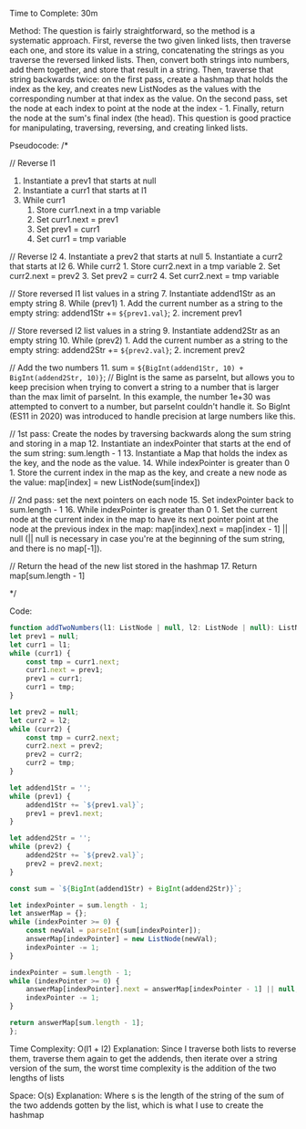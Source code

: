 Time to Complete: 30m

Method: The question is fairly straightforward, so the method is a systematic approach. First, reverse the two given linked lists, then traverse each one, and store its value in a string, concatenating the strings as you traverse the reversed linked lists. Then, convert both strings into numbers, add them together, and store that result in a string. Then, traverse that string backwards twice: on the first pass, create a hashmap that holds the index as the key, and creates new ListNodes as the values with the corresponding number at that index as the value. On the second pass, set the node at each index to point at the node at the index - 1. Finally, return the node at the sum's final index (the head). This question is good practice for manipulating, traversing, reversing, and creating linked lists.

Pseudocode:
/*

// Reverse l1
1. Instantiate a prev1 that starts at null
2. Instantiate a curr1 that starts at l1
3. While curr1
    1. Store curr1.next in a tmp variable
    2. Set curr1.next = prev1
    3. Set prev1 = curr1
    4. Set curr1 = tmp variable

// Reverse l2
4. Instantiate a prev2 that starts at null
5. Instantiate a curr2 that starts at l2
6. While curr2
    1. Store curr2.next in a tmp variable
    2. Set curr2.next = prev2
    3. Set prev2 = curr2
    4. Set curr2.next = tmp variable

// Store reversed l1 list values in a string
7. Instantiate addend1Str as an empty string
8. While (prev1)
    1. Add the current number as a string to the empty string: addend1Str += `${prev1.val}`;
    2. increment prev1

// Store reversed l2 list values in a string
9. Instantiate addend2Str as an empty string
10. While (prev2)
    1. Add the current number as a string to the empty string: addend2Str += `${prev2.val}`;
    2. increment prev2

// Add the two numbers
11. sum = `${BigInt(addend1Str, 10) + BigInt(addend2Str, 10)}`; // BigInt is the same as parseInt, but allows you to keep precision when trying to convert a string to a number that is larger than the max limit of parseInt. In this example, the number 1e+30 was attempted to convert to a number, but parseInt couldn't handle it. So BigInt (ES11 in 2020) was introduced to handle precision at large numbers like this.

// 1st pass: Create the nodes by traversing backwards along the sum string and storing in a map
12. Instantiate an indexPointer that starts at the end of the sum string: sum.length - 1
13. Instantiate a Map that holds the index as the key, and the node as the value.
14. While indexPointer is greater than 0
    1. Store the current index in the map as the key, and create a new node as the value: map[index] = new ListNode(sum[index])

// 2nd pass: set the next pointers on each node
15. Set indexPointer back to sum.length - 1
16. While indexPointer is greater than 0
    1. Set the current node at the current index in the map to have its next pointer point at the node at the previous index in the map: map[index].next = map[index - 1] || null (|| null is necessary in case you're at the beginning of the sum string, and there is no map[-1]).

// Return the head of the new list stored in the hashmap
17. Return map[sum.length - 1]

*/

Code:

```js
function addTwoNumbers(l1: ListNode | null, l2: ListNode | null): ListNode | null {
let prev1 = null;
let curr1 = l1;
while (curr1) {
    const tmp = curr1.next;
    curr1.next = prev1;
    prev1 = curr1;
    curr1 = tmp;
}

let prev2 = null;
let curr2 = l2;
while (curr2) {
    const tmp = curr2.next;
    curr2.next = prev2;
    prev2 = curr2;
    curr2 = tmp;
}

let addend1Str = '';
while (prev1) {
    addend1Str += `${prev1.val}`;
    prev1 = prev1.next;
}

let addend2Str = '';
while (prev2) {
    addend2Str += `${prev2.val}`;
    prev2 = prev2.next;
}

const sum = `${BigInt(addend1Str) + BigInt(addend2Str)}`;

let indexPointer = sum.length - 1;
let answerMap = {};
while (indexPointer >= 0) {
    const newVal = parseInt(sum[indexPointer]);
    answerMap[indexPointer] = new ListNode(newVal);
    indexPointer -= 1;
}

indexPointer = sum.length - 1;
while (indexPointer >= 0) {
    answerMap[indexPointer].next = answerMap[indexPointer - 1] || null;
    indexPointer -= 1;
}

return answerMap[sum.length - 1];
};
```


Time Complexity: O(l1 + l2)
Explanation: Since I traverse both lists to reverse them, traverse them again to get the addends, then iterate over a string version of the sum, the worst time complexity is the addition of the two lengths of lists

Space: O(s)
Explanation: Where s is the length of the string of the sum of the two addends gotten by the list, which is what I use to create the hashmap
